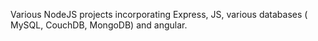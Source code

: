 Various NodeJS projects incorporating Express, JS, various databases ( MySQL, CouchDB, MongoDB) and angular.
